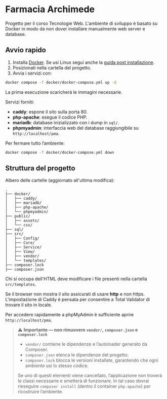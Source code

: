 # Farmacia Archimede

Progetto per il corso Tecnologie Web. L'ambiente di sviluppo è basato su Docker in modo da non dover installare manualmente web server e database.

## Avvio rapido

1. Installa [Docker](https://docs.docker.com/engine/install/). Se usi Linux segui anche la [guida post installazione](https://docs.docker.com/engine/install/linux-postinstall/).
2. Posizionati nella cartella del progetto.
3. Avvia i servizi con:

```sh
docker compose -f docker/docker-compose.yml up -d
```

La prima esecuzione scaricherà le immagini necessarie.

Servizi forniti:

- **caddy**: espone il sito sulla porta 80.
- **php-apache**: esegue il codice PHP.
- **mariadb**: database inizializzato con i dump in `sql/`.
- **phpmyadmin**: interfaccia web del database raggiungibile su `http://localhost/pma`.

Per fermare tutto l’ambiente:

```sh
docker compose -f docker/docker-compose.yml down
```

## Struttura del progetto

Albero delle cartelle (aggiornato all'ultima modifica):

```
.
├── docker/            
│   ├── caddy/
│   ├── mariadb/
│   ├── php-apache/
│   └── phpmyadmin/
├── public/            
│   ├── assets/
│   └── css/
├── sql/              
├── src/
│   ├── Config/
│   ├── Core/
│   ├── Service/
│   ├── View/
│   ├── vendor/
│   └── templates/    
├── composer.lock
├── composer.json
```

Chi si occupa dell’HTML deve modificare i file presenti nella cartella `src/templates`.

Se il browser non mostra il sito assicurati di usare **http** e non https. L'impostazione di Caddy è pensata per consentire a Total Validator di trovare il sito in locale.

Per accedere rapidamente a phpMyAdmin è sufficiente aprire `http://localhost/pma`.

> ⚠️ **Importante — non rimuovere `vendor/`, `composer.json` e `composer.lock`**
>
> * `vendor/` contiene le dipendenze e l’autoloader generato da Composer.
> * `composer.json` elenca le dipendenze del progetto.
> * `composer.lock` blocca le versioni installate, garantendo che ogni ambiente usi lo stesso codice.
>
> Se uno di questi elementi viene cancellato, l’applicazione non troverà le classi necessarie e smetterà di funzionare. In tal caso dovrai rieseguire `composer install` (dentro il container `php-apache`) per ricostruire l’ambiente.
